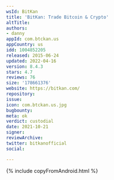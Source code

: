 ```yaml
---
wsId: BitKan
title: 'BitKan: Trade Bitcoin & Crypto'
altTitle: 
authors:
- danny
appId: com.btckan.us
appCountry: us
idd: 1004852205
released: 2015-06-24
updated: 2022-04-16
version: 8.4.3
stars: 4.7
reviews: 76
size: '178661376'
website: https://bitkan.com/
repository: 
issue: 
icon: com.btckan.us.jpg
bugbounty: 
meta: ok
verdict: custodial
date: 2021-10-21
signer: 
reviewArchive: 
twitter: bitkanofficial
social: 

---
```


{% include copyFromAndroid.html %}

